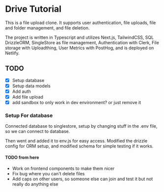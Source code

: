 # Drive Tutorial

This is a file upload clone. It supports user authentication, file uploads, file and folder management, and file deletion.

The project is written in Typescript and utilizes Next.js, TailwindCSS, SQL DrizzleORM, SingleStore as file management, Authentication with Clerk, File storage with Uploadthing, User Metrics with PostHog, and is deployed on Netlify.

## TODO
- [x] Setup database
- [x] Setup data models
- [x] Add auth
- [x] Add file upload
- [x] add sandbox to only work in dev environment? or just remove it

### Setup For database
Connected database to singlestore, setup by changing stuff in the .env file, so we can connect to database.

Then went and added it to env.js for easy access. Modified the drizzle config for ORM setup, and modified schema for simple testing if it works.

#### TODO from here
- Work on frontend components to make them nicer
- Fix bug where you can't delete files
- Add caps on other users, so someone else can join and test it but not really do anything else

